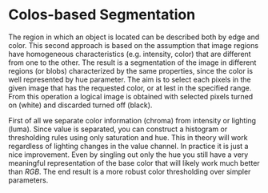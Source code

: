 # Colos-based Segmentation

The region in which an object is located can be described both by edge and color. This second approach is based on the assumption that image regions have homogeneous characteristics (e.g. intensity, color) that are different from one to the other. The result is a segmentation of the image in different regions (or blobs) characterized by the same properties, since the color is well represented by hue parameter. The aim is to select each pixels in the given image that has the requested color, or at lest in the specified range. From this operation a logical image is obtained with selected pixels turned on (white) and discarded turned off (black).

First of all we separate color information (chroma) from intensity or lighting (luma). Since value is separated, you can construct a histogram or thresholding rules using only saturation and hue. This in theory will work regardless of lighting changes in the value channel. In practice it is just a nice improvement. Even by singling out only the hue you still have a very meaningful representation of the base color that will likely work much better than $RGB$. The end result is a more robust color thresholding over simpler parameters.
